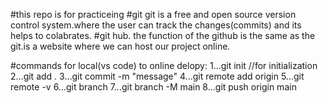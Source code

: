 #this repo is for practiceing
#git
git is a free and open source version control system.where the user can track the changes(commits) and its helps to colabrates.
#git hub.
the function of the github  is the same as the git.is a website where we can host our project online.

#commands 
for local(vs code) to online delopy:
1...git init  //for initialization
2...git add . 
3...git commit -m "message"
4...git remote add origin <link>
5...git remote -v
6...git branch
7...git branch -M main
8...git push origin main



























